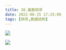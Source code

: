 ```yaml
---
title: 38.基数排序
date: 2022-06-25 17:25:09
tags: [排序,数据结构]
---
```


![](http://codekenan.icu/img/56.基数排序思想.png)
<!--more-->
![](http://codekenan.icu/img/57.算法分析.png)